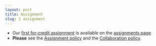 ```yaml
---
layout: post
title: Assignment
slug: 2 assignment
---
```


* Our [first for-credit assignment](/materials/pg.asn.pdf) is available on the [assignments page](/assignments.html)
* __Please__ see the [Assignment policy](/assignment_policy.html) and the [Collaboration policy](/Collaboration.html).
